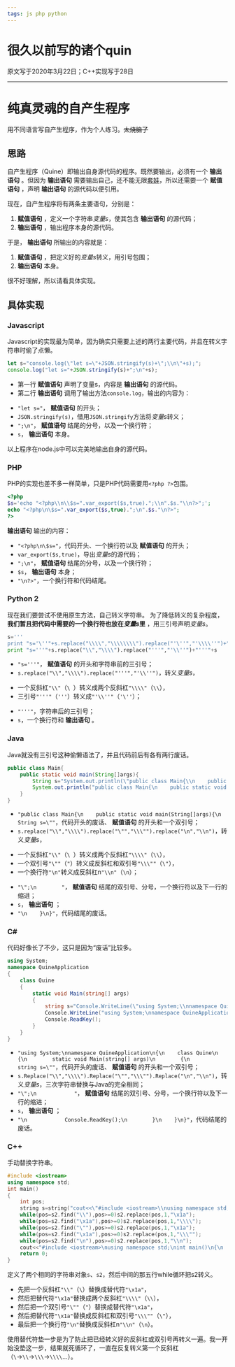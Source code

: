 ```yaml
---
tags: js php python
---
```


# 很久以前写的诸个quin

原文写于2020年3月22日；C++实现写于28日

----

# 纯真灵魂的自产生程序

用不同语言写自产生程序，作为个人练习。<del>太烧脑了</del>

## 思路

自产生程序（Quine）即输出自身源代码的程序。既然要输出，必须有一个 __输出语句__ 。但因为 __输出语句__ 需要输出自己，还不能无限[套娃](https://zh.moegirl.org/禁止套娃)，所以还需要一个 __赋值语句__ ，声明 __输出语句__ 的源代码以便引用。

现在，自产生程序将有两条主要语句，分别是：
1. __赋值语句__ ，定义一个字符串*变量s*，使其包含 __输出语句__ 的源代码；
2. __输出语句__ ，输出程序本身的源代码。

于是， __输出语句__ 所输出的内容就是：
1. __赋值语句__ ，把定义好的*变量s*转义，用引号包围；
2. __输出语句__ 本身。

很不好理解，所以请看具体实现。

## 具体实现

### Javascript

Javascript的实现最为简单，因为确实只需要上述的两行主要代码，并且在转义字符串时偷了点懒。

```javascript
let s="console.log(\"let s=\"+JSON.stringify(s)+\";\\n\"+s);";
console.log("let s="+JSON.stringify(s)+";\n"+s);
```

* 第一行 __赋值语句__ 声明了变量s，内容是 __输出语句__ 的源代码。
* 第二行 __输出语句__ 调用了输出方法`console.log`，输出的内容为：
+ `"let s="`， __赋值语句__ 的开头；
+ `JSON.stringify(s)`，借用`JSON.stringify`方法将*变量s*转义；
+ `";\n"`， __赋值语句__ 结尾的分号，以及一个换行符；
+ `s`， __输出语句__ 本身。

以上程序在node.js中可以完美地输出自身的源代码。

### PHP

PHP的实现也差不多一样简单，只是PHP代码需要用`<?php ?>`包围。

```php
<?php
$s='echo "<?php\\n\\$s=".var_export($s,true).";\\n".$s."\\n?>";';
echo "<?php\n\$s=".var_export($s,true).";\n".$s."\n?>";
?>
```

__输出语句__ 输出的内容：

+ `"<?php\n\$s="`，代码开头、一个换行符以及 __赋值语句__ 的开头；
+ `var_export($s,true)`，导出*变量s*的源代码；
+ `";\n"`， __赋值语句__ 结尾的分号，以及一个换行符；
+ `$s`， __输出语句__ 本身；
+ `"\n?>"`，一个换行符和代码结尾。

### Python 2

现在我们要尝试不使用原生方法，自己转义字符串。
为了降低转义的复杂程度， __我们暂且把代码中需要的一个换行符也放在*变量s*里__ ，用三引号声明*变量s*。

```python
s='''
print "s='\''"+s.replace("\\\\","\\\\\\\\").replace("'\''","'\\\\''")+"'\''"+s'''
print "s='''"+s.replace("\\","\\\\").replace("'''","'\\''")+"'''"+s
```
+ `"s='''"`， __赋值语句__ 的开头和字符串前的三引号；
+ `s.replace("\\","\\\\").replace("'''","'\\''")`，转义*变量s*，
- 一个反斜杠`"\\"`（`\ `）转义成两个反斜杠`"\\\\"`（`\\`），
- 三引号`"'''"`（`'''`）转义成`"'\\''"`（`'\''`）；
+ `"'''"`，字符串后的三引号；
+ `s`，一个换行符和 __输出语句__ 。

### Java

Java就没有三引号这种偷懒语法了，并且代码前后有各有两行废话。

```java
public class Main{
    public static void main(String[]args){
        String s="System.out.println(\"public class Main{\\n    public static void main(String[]args){\\n        String s=\\\"\"+s.replace(\"\\\\\",\"\\\\\\\\\").replace(\"\\n\",\"\\\\n\")+\"\\\";\\n        \"+s+\"\\n    }\\n}\");";
        System.out.println("public class Main{\n    public static void main(String[]args){\n        String s=\""+s.replace("\\","\\\\").replace("\"","\\\"").replace("\n","\\n")+"\";\n        "+s+"\n    }\n}");
    }
}
```

+ `"public class Main{\n    public static void main(String[]args){\n        String s=\""`，代码开头的废话、 __赋值语句__ 的开头和一个双引号；
+ `s.replace("\\","\\\\").replace("\"","\\\"").replace("\n","\\n")`，转义*变量s*，
- 一个反斜杠`"\\"`（`\ `）转义成两个反斜杠`"\\\\"`（`\\`），
- 一个双引号`"\""`（`"`）转义成反斜杠和双引号`"\\\""`（`\"`），
- 一个换行符`"\n"`转义成反斜杠n`"\\n"`（`\n`）；
+ `"\";\n        "`， __赋值语句__ 结尾的双引号、分号，一个换行符以及下一行的缩进；
+ `s`， __输出语句__ ；
+ `"\n    }\n}"`，代码结尾的废话。

### C#

代码好像长了不少，这只是因为“废话”比较多。

```c#
using System;
namespace QuineApplication
{
    class Quine
    {
        static void Main(string[] args)
        {
            string s="Console.WriteLine(\"using System;\\nnamespace QuineApplication\\n{\\n    class Quine\\n    {\\n        static void Main(string[] args)\\n        {\\n            string s=\\\"\"+s.Replace(\"\\\\\",\"\\\\\\\\\").Replace(\"\\\"\",\"\\\\\\\"\").Replace(\"\\n\",\"\\\\n\")+\"\\\";\\n            \"+s+\"\\n            Console.ReadKey();\\n        }\\n    }\\n}\");";
            Console.WriteLine("using System;\nnamespace QuineApplication\n{\n    class Quine\n    {\n        static void Main(string[] args)\n        {\n            string s=\""+s.Replace("\\","\\\\").Replace("\"","\\\"").Replace("\n","\\n")+"\";\n            "+s+"\n            Console.ReadKey();\n        }\n    }\n}");
            Console.ReadKey();
        }
    }
}
```

+ `"using System;\nnamespace QuineApplication\n{\n    class Quine\n    {\n        static void Main(string[] args)\n        {\n            string s=\""`，代码开头的废话、 __赋值语句__ 的开头和一个双引号；
+ `s.Replace("\\","\\\\").Replace("\"","\\\"").Replace("\n","\\n")`，转义*变量s*，三次字符串替换与Java的完全相同；
+ `"\";\n            "`， __赋值语句__ 结尾的双引号、分号，一个换行符以及下一行的缩进；
+ `s`， __输出语句__ ；
+ `"\n            Console.ReadKey();\n        }\n    }\n}"`，代码结尾的废话。

### C++
手动替换字符串。
```cpp
#include <iostream>
using namespace std;
int main()
{
    int pos;
    string s=string("cout<<\"#include <iostream>\\nusing namespace std;\\nint main()\\n{\\n    int pos;\\n    string s=string(\\\"\"<<s2<<\"\\\"),s2=string(s);\\n    while(pos=s2.find(\\\"\\\\\\\\\\\"),pos>=0)s2.replace(pos,1,\\\"\\\\x1a\\\");\\n    while(pos=s2.find(\\\"\\\\x1a\\\"),pos>=0)s2.replace(pos,1,\\\"\\\\\\\\\\\\\\\\\\\");\\n    while(pos=s2.find(\\\"\\\\\\\"\\\"),pos>=0)s2.replace(pos,1,\\\"\\\\x1a\\\");\\n    while(pos=s2.find(\\\"\\\\x1a\\\"),pos>=0)s2.replace(pos,1,\\\"\\\\\\\\\\\\\\\"\\\");\\n    while(pos=s2.find(\\\"\\\\n\\\"),pos>=0)s2.replace(pos,1,\\\"\\\\\\\\n\\\");\\n    \"<<s<<\"\\n    return 0;\\n}\";"),s2=string(s);
    while(pos=s2.find("\\"),pos>=0)s2.replace(pos,1,"\x1a");
    while(pos=s2.find("\x1a"),pos>=0)s2.replace(pos,1,"\\\\");
    while(pos=s2.find("\""),pos>=0)s2.replace(pos,1,"\x1a");
    while(pos=s2.find("\x1a"),pos>=0)s2.replace(pos,1,"\\\"");
    while(pos=s2.find("\n"),pos>=0)s2.replace(pos,1,"\\n");
    cout<<"#include <iostream>\nusing namespace std;\nint main()\n{\n    int pos;\n    string s=string(\""<<s2<<"\"),s2=string(s);\n    while(pos=s2.find(\"\\\\\"),pos>=0)s2.replace(pos,1,\"\\x1a\");\n    while(pos=s2.find(\"\\x1a\"),pos>=0)s2.replace(pos,1,\"\\\\\\\\\");\n    while(pos=s2.find(\"\\\"\"),pos>=0)s2.replace(pos,1,\"\\x1a\");\n    while(pos=s2.find(\"\\x1a\"),pos>=0)s2.replace(pos,1,\"\\\\\\\"\");\n    while(pos=s2.find(\"\\n\"),pos>=0)s2.replace(pos,1,\"\\\\n\");\n    "<<s<<"\n    return 0;\n}";
    return 0;
}
```

定义了两个相同的字符串对象`s`、`s2`，然后中间的那五行while循环把s2转义。

- 先把一个反斜杠`"\\"`（`\`）替换成替代符`"\x1a"`，
- 然后把替代符`"\x1a"`替换成两个反斜杠`"\\\\"`（`\\`），
- 然后把一个双引号`"\""`（`"`）替换成替代符`"\x1a"`，
- 然后把替代符`"\x1a"`替换成反斜杠和双引号`"\\\""`（`\"`），
- 最后把一个换行符`"\n"`替换成反斜杠n`"\\n"`（`\n`）。

使用替代符垫一步是为了防止把已经转义好的反斜杠或双引号再转义一遍。我一开始没垫这一步，结果就死循环了，一直在反复转义第一个反斜杠（`\`→`\\`→`\\\`→`\\\\`...）。
